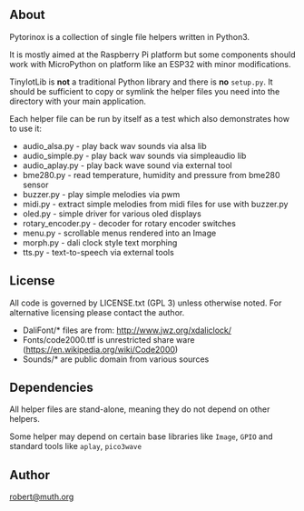 ## About

Pytorinox is a collection of single file helpers written in Python3.

It is mostly aimed at the Raspberry Pi platform but some components should
work with MicroPython on platform like an ESP32 with minor modifications.

TinyIotLib is **not** a traditional Python library and there is **no** `setup.py`.
It should be sufficient to copy or symlink the helper files you need
into the directory with your main application.

Each helper file can be run by itself as a test which also demonstrates
how to use it:

* audio_alsa.py  - play back wav sounds via alsa lib
* audio_simple.py  - play back wav sounds via simpleaudio lib
* audio_aplay.py - play back wave sound via external tool
* bme280.py - read temperature, humidity and pressure from bme280 sensor
* buzzer.py  - play simple melodies via pwm
* midi.py - extract simple melodies from midi files for use with buzzer.py 
* oled.py - simple driver for various oled displays        
* rotary_encoder.py - decoder for rotary encoder switches
* menu.py - scrollable menus rendered into an Image 
* morph.py - dali clock style text morphing 
* tts.py - text-to-speech via external tools


## License

All code is governed by LICENSE.txt (GPL 3) unless otherwise noted.
For alternative licensing please contact the author.


* DaliFont/* files are from: http://www.jwz.org/xdaliclock/
* Fonts/code2000.ttf is unrestricted share ware (https://en.wikipedia.org/wiki/Code2000)
* Sounds/* are public domain from various sources

## Dependencies

All helper files are stand-alone, meaning they do not depend
on other helpers.

Some helper may depend on certain base libraries like `Image`, `GPIO` and standard
tools like `aplay`, `pico3wave`
  
## Author

robert@muth.org


